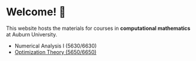 # Welcome! 👋

This website hosts the materials for courses in **computational mathematics** at Auburn University. 

* Numerical Analysis I (5630/6630)
* [Optimization Theory  (5650/6650)](https://auburn-comp-math.github.io/math-5650-6650)

<!--

**Here are some ideas to get you started:**

🙋‍♀️ A short introduction - what is your organization all about?
🌈 Contribution guidelines - how can the community get involved?
👩‍💻 Useful resources - where can the community find your docs? Is there anything else the community should know?
🍿 Fun facts - what does your team eat for breakfast?
🧙 Remember, you can do mighty things with the power of [Markdown](https://docs.github.com/github/writing-on-github/getting-started-with-writing-and-formatting-on-github/basic-writing-and-formatting-syntax)
-->
